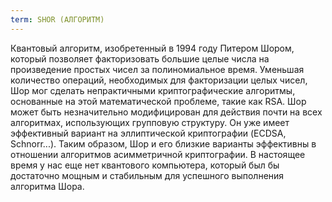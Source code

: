 ```yaml
---
term: SHOR (АЛГОРИТМ)
---
```


Квантовый алгоритм, изобретенный в 1994 году Питером Шором, который позволяет факторизовать большие целые числа на произведение простых чисел за полиномиальное время. Уменьшая количество операций, необходимых для факторизации целых чисел, Шор мог сделать непрактичными криптографические алгоритмы, основанные на этой математической проблеме, такие как RSA. Шор может быть незначительно модифицирован для действия почти на всех алгоритмах, использующих групповую структуру. Он уже имеет эффективный вариант на эллиптической криптографии (ECDSA, Schnorr...). Таким образом, Шор и его близкие варианты эффективны в отношении алгоритмов асимметричной криптографии. В настоящее время у нас еще нет квантового компьютера, который был бы достаточно мощным и стабильным для успешного выполнения алгоритма Шора.